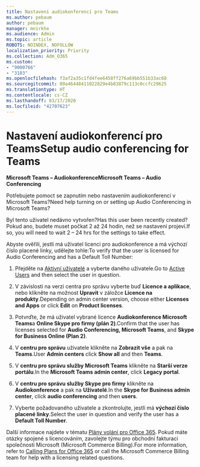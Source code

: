 ```yaml
---
title: Nastavení audiokonferencí pro Teams
ms.author: pebaum
author: pebaum
manager: mnirkhe
ms.audience: Admin
ms.topic: article
ROBOTS: NOINDEX, NOFOLLOW
localization_priority: Priority
ms.collection: Adm_O365
ms.custom:
- "9000766"
- "3183"
ms.openlocfilehash: f3af2a35c1fd4fee6458ff276a69bb551b33ac68
ms.sourcegitcommit: 09a46448411022829e4b83879c113c0ccfc29625
ms.translationtype: HT
ms.contentlocale: cs-CZ
ms.lasthandoff: 03/17/2020
ms.locfileid: "42707623"
---
```

# <a name="setup-audio-conferencing-for-teams"></a><span data-ttu-id="1d616-102">Nastavení audiokonferencí pro Teams</span><span class="sxs-lookup"><span data-stu-id="1d616-102">Setup audio conferencing for Teams</span></span>

<span data-ttu-id="1d616-103">**Microsoft Teams – Audiokonference**</span><span class="sxs-lookup"><span data-stu-id="1d616-103">**Microsoft Teams – Audio Conferencing**</span></span>

<span data-ttu-id="1d616-104">Potřebujete pomoct se zapnutím nebo nastavením audiokonferencí v Microsoft Teams?</span><span class="sxs-lookup"><span data-stu-id="1d616-104">Need help turning on or setting up Audio Conferencing in Microsoft Teams?</span></span>

<span data-ttu-id="1d616-105">Byl tento uživatel nedávno vytvořen?</span><span class="sxs-lookup"><span data-stu-id="1d616-105">Has this user been recently created?</span></span>  <span data-ttu-id="1d616-106">Pokud ano, budete muset počkat 2 až 24 hodin, než se nastavení projeví.</span><span class="sxs-lookup"><span data-stu-id="1d616-106">If so, you will need to wait 2 – 24 hrs for the settings to take effect.</span></span>

<span data-ttu-id="1d616-107">Abyste ověřili, jestli má uživatel licenci pro audiokonference a má výchozí číslo placené linky, udělejte tohle:</span><span class="sxs-lookup"><span data-stu-id="1d616-107">To verify that the user is licensed for Audio Conferencing and has a Default Toll Number:</span></span>

1. <span data-ttu-id="1d616-108">Přejděte na [Aktivní uživatelé](https://admin.microsoft.com/Adminportal/Home?source=applauncher#/users) a vyberte daného uživatele.</span><span class="sxs-lookup"><span data-stu-id="1d616-108">Go to [Active Users](https://admin.microsoft.com/Adminportal/Home?source=applauncher#/users) and then select the user in question.</span></span>

2. <span data-ttu-id="1d616-109">V závislosti na verzi centra pro správu vyberte buď **Licence a aplikace**, nebo klikněte na možnost **Upravit** v záložce **Licence na produkty**.</span><span class="sxs-lookup"><span data-stu-id="1d616-109">Depending on admin center version, choose either **Licenses and Apps** or click **Edit** on **Product licenses**.</span></span>

3. <span data-ttu-id="1d616-110">Potvrďte, že má uživatel vybrané licence **Audiokonference Microsoft Teams**a **Online Skype pro firmy (plán 2)**.</span><span class="sxs-lookup"><span data-stu-id="1d616-110">Confirm that the user has licenses selected for **Audio Conferencing, Microsoft Teams**, and **Skype for Business Online (Plan 2)**.</span></span>

4. <span data-ttu-id="1d616-111">V **centru pro správu** uživatele klikněte na **Zobrazit vše** a pak na **Teams**.</span><span class="sxs-lookup"><span data-stu-id="1d616-111">User **Admin centers** click **Show all** and then **Teams**.</span></span>

5. <span data-ttu-id="1d616-112">V **centru pro správu služby Microsoft Teams** klikněte na **Starší verze portálu**.</span><span class="sxs-lookup"><span data-stu-id="1d616-112">In the **Microsoft Teams admin center**, click **Legacy portal**.</span></span>

6. <span data-ttu-id="1d616-113">V **centru pro správu služby Skype pro firmy** klikněte na **Audiokonference** a pak na **Uživatelé**.</span><span class="sxs-lookup"><span data-stu-id="1d616-113">In the **Skype for Business admin center**, click **audio conferencing** and then **users**.</span></span>

7. <span data-ttu-id="1d616-114">Vyberte požadovaného uživatele a zkontrolujte, jestli má **výchozí číslo placené linky**.</span><span class="sxs-lookup"><span data-stu-id="1d616-114">Select the user in question and verify the user has a **Default Toll Number**.</span></span>

<span data-ttu-id="1d616-115">Další informace najdete v tématu [Plány volání pro Office 365](https://docs.microsoft.com/microsoftteams/calling-plans-for-office-365). Pokud máte otázky spojené s licencováním, zavolejte týmu pro obchodní fakturaci společnosti Microsoft (Microsoft Commerce Billing).</span><span class="sxs-lookup"><span data-stu-id="1d616-115">For more information, refer to [Calling Plans for Office 365](https://docs.microsoft.com/microsoftteams/calling-plans-for-office-365) or call the Microsoft Commerce Billing team for help with a licensing related questions.</span></span>